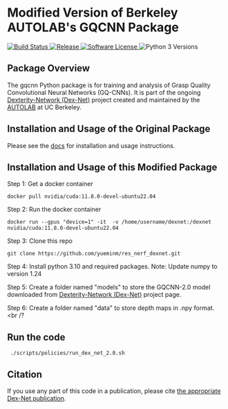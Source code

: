 # Modified Version of Berkeley AUTOLAB's GQCNN Package
<p>
   <a href="https://travis-ci.org/BerkeleyAutomation/gqcnn/">
       <img alt="Build Status" src="https://travis-ci.org/BerkeleyAutomation/gqcnn.svg?branch=master">
   </a>
   <a href="https://github.com/BerkeleyAutomation/gqcnn/releases/latest">
       <img alt="Release" src="https://img.shields.io/github/release/BerkeleyAutomation/gqcnn.svg?style=flat">
   </a>
   <a href="https://github.com/BerkeleyAutomation/gqcnn/blob/master/LICENSE">
       <img alt="Software License" src="https://img.shields.io/badge/license-REGENTS-brightgreen.svg">
   </a>
   <a>
       <img alt="Python 3 Versions" src="https://img.shields.io/badge/python-3.5%20%7C%203.6%20%7C%203.7-yellow.svg">
   </a>
</p>

## Package Overview
The gqcnn Python package is for training and analysis of Grasp Quality Convolutional Neural Networks (GQ-CNNs). It is part of the ongoing [Dexterity-Network (Dex-Net)](https://berkeleyautomation.github.io/dex-net/) project created and maintained by the [AUTOLAB](https://autolab.berkeley.edu) at UC Berkeley.

## Installation and Usage of the Original Package
Please see the [docs](https://berkeleyautomation.github.io/gqcnn/) for installation and usage instructions.

## Installation and Usage of this Modified Package
Step 1: Get a docker container
```
docker pull nvidia/cuda:11.8.0-devel-ubuntu22.04
```

Step 2: Run the docker container
``` 
docker run --gpus "device=1" -it  -v /home/username/dexnet:/dexnet nvidia/cuda:11.8.0-devel-ubuntu22.04
```

Step 3: Clone this repo
```
git clone https://github.com/yueminm/res_nerf_dexnet.git
```

Step 4: Install python 3.10 and required packages. Note: Update numpy to version 1.24 <br />

Step 5: Create a folder named "models" to store the GQCNN-2.0 model downloaded from [Dexterity-Network (Dex-Net)](https://berkeleyautomation.github.io/dex-net/) project page. <br />

Step 6: Create a folder named "data" to store depth maps in .npy format. <br /?

## Run the code
```
 ./scripts/policies/run_dex_net_2.0.sh
```

## Citation
If you use any part of this code in a publication, please cite [the appropriate Dex-Net publication](https://berkeleyautomation.github.io/gqcnn/index.html#academic-use).

